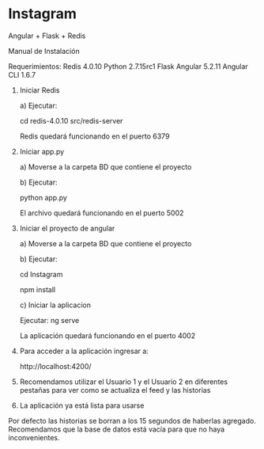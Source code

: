 # Instagram
Angular + Flask + Redis

Manual de Instalación

Requerimientos: 
Redis 4.0.10 
Python 2.7.15rc1 
Flask
Angular 5.2.11 
Angular CLI 1.6.7

1) Iniciar Redis

    a) Ejecutar:
  
    cd redis-4.0.10 src/redis-server
    
    Redis quedará funcionando en el puerto 6379


2) Iniciar app.py

    a) Moverse a la carpeta BD que contiene el proyecto
    
    b) Ejecutar:
    
    python app.py
    
    El archivo quedará funcionando en el puerto 5002


3) Iniciar el proyecto de angular

    a) Moverse a la carpeta BD que contiene el proyecto
  
    b) Ejecutar:
  
      cd Instagram
    
      npm install


    c) Iniciar la aplicacion

    Ejecutar: ng serve
  
    La aplicación quedará funcionando en el puerto 4002
    

4) Para acceder a la aplicación ingresar a:

    http://localhost:4200/

5) Recomendamos utilizar el Usuario 1 y el Usuario 2 en diferentes pestañas para ver como se actualiza el feed y las historias

6) La aplicación ya está lista para usarse

Por defecto las historias se borran a los 15 segundos de haberlas agregado.
Recomendamos que la base de datos está vacía para que no haya inconvenientes.
